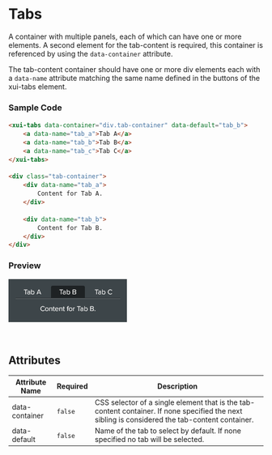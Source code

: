 # Tabs

A container with multiple panels, each of which can have one or more elements. A second element for the tab-content is required, this container is referenced by using the `data-container` attribute.

The tab-content container should have one or more div elements each with a `data-name` attribute matching the same name defined in the buttons of the xui-tabs element.

### Sample Code

```html
<xui-tabs data-container="div.tab-container" data-default="tab_b">
	<a data-name="tab_a">Tab A</a>
	<a data-name="tab_b">Tab B</a>
	<a data-name="tab_c">Tab C</a>
</xui-tabs>

<div class="tab-container">
	<div data-name="tab_a">
		Content for Tab A.
	</div>

	<div data-name="tab_b">
		Content for Tab B.
	</div>
</div>
```

### Preview
![xui-tabs](./img/xui-tabs.png)


&nbsp;<br/>
## Attributes

|Attribute Name|Required|Description
|-|-|-
|data-container|`false`|CSS selector of a single element that is the tab-content container. If none specified the next sibling is considered the tab-content container.
|data-default|`false`|Name of the tab to select by default. If none specified no tab will be selected.
